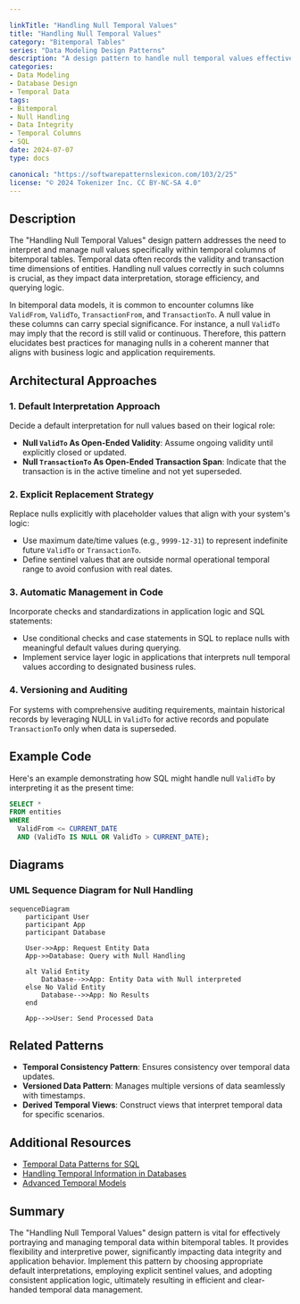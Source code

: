 ```yaml
---

linkTitle: "Handling Null Temporal Values"
title: "Handling Null Temporal Values"
category: "Bitemporal Tables"
series: "Data Modeling Design Patterns"
description: "A design pattern to handle null temporal values effectively in bitemporal tables by defining how nulls are interpreted, such as treating null ValidTo as ongoing validity."
categories:
- Data Modeling
- Database Design
- Temporal Data
tags:
- Bitemporal
- Null Handling
- Data Integrity
- Temporal Columns
- SQL
date: 2024-07-07
type: docs

canonical: "https://softwarepatternslexicon.com/103/2/25"
license: "© 2024 Tokenizer Inc. CC BY-NC-SA 4.0"
---
```



## Description

The "Handling Null Temporal Values" design pattern addresses the need to interpret and manage null values specifically within temporal columns of bitemporal tables. Temporal data often records the validity and transaction time dimensions of entities. Handling null values correctly in such columns is crucial, as they impact data interpretation, storage efficiency, and querying logic.

In bitemporal data models, it is common to encounter columns like `ValidFrom`, `ValidTo`, `TransactionFrom`, and `TransactionTo`. A null value in these columns can carry special significance. For instance, a null `ValidTo` may imply that the record is still valid or continuous. Therefore, this pattern elucidates best practices for managing nulls in a coherent manner that aligns with business logic and application requirements.

## Architectural Approaches

### 1. Default Interpretation Approach

Decide a default interpretation for null values based on their logical role:
- **Null `ValidTo` As Open-Ended Validity**: Assume ongoing validity until explicitly closed or updated.
- **Null `TransactionTo` As Open-Ended Transaction Span**: Indicate that the transaction is in the active timeline and not yet superseded.

### 2. Explicit Replacement Strategy

Replace nulls explicitly with placeholder values that align with your system's logic:
- Use maximum date/time values (e.g., `9999-12-31`) to represent indefinite future `ValidTo` or `TransactionTo`.
- Define sentinel values that are outside normal operational temporal range to avoid confusion with real dates.

### 3. Automatic Management in Code

Incorporate checks and standardizations in application logic and SQL statements:
- Use conditional checks and case statements in SQL to replace nulls with meaningful default values during querying.
- Implement service layer logic in applications that interprets null temporal values according to designated business rules.

### 4. Versioning and Auditing

For systems with comprehensive auditing requirements, maintain historical records by leveraging NULL in `ValidTo` for active records and populate `TransactionTo` only when data is superseded.

## Example Code

Here's an example demonstrating how SQL might handle null `ValidTo` by interpreting it as the present time:

```sql
SELECT *
FROM entities
WHERE
  ValidFrom <= CURRENT_DATE
  AND (ValidTo IS NULL OR ValidTo > CURRENT_DATE);
```

## Diagrams

### UML Sequence Diagram for Null Handling

```mermaid
sequenceDiagram
    participant User
    participant App
    participant Database

    User->>App: Request Entity Data
    App->>Database: Query with Null Handling
    
    alt Valid Entity
        Database-->>App: Entity Data with Null interpreted
    else No Valid Entity
        Database-->>App: No Results
    end

    App-->>User: Send Processed Data
```

## Related Patterns

- **Temporal Consistency Pattern**: Ensures consistency over temporal data updates.
- **Versioned Data Pattern**: Manages multiple versions of data seamlessly with timestamps.
- **Derived Temporal Views**: Construct views that interpret temporal data for specific scenarios.

## Additional Resources

- [Temporal Data Patterns for SQL](https://example.com/temporal-data-patterns-sql)
- [Handling Temporal Information in Databases](https://example.com/handling-temporal-databases)
- [Advanced Temporal Models](https://example.com/advanced-temporal-models)

## Summary

The "Handling Null Temporal Values" design pattern is vital for effectively portraying and managing temporal data within bitemporal tables. It provides flexibility and interpretive power, significantly impacting data integrity and application behavior. Implement this pattern by choosing appropriate default interpretations, employing explicit sentinel values, and adopting consistent application logic, ultimately resulting in efficient and clear-handed temporal data management.
